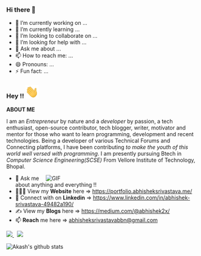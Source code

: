 ### Hi there 👋

- 🔭 I’m currently working on ...
- 🌱 I’m currently learning ...
- 👯 I’m looking to collaborate on ...
- 🤔 I’m looking for help with ...
- 💬 Ask me about ...
- 📫 How to reach me: ...
- 😄 Pronouns: ...
- ⚡ Fun fact: ...

### Hey !!  <img src="https://github.com/ABSphreak/ABSphreak/blob/master/gifs/Hi.gif" width="35px">

**ABOUT ME** 

I am an *Entrepreneur* by nature and a *developer* by passion, a tech enthusiast, open-source contributor, tech blogger, writer, motivator and mentor for those who want to learn programming, development and recent technologies.
Being a developer of various Technical Forums and Connecting platforms, I have been contributing *to make the youth of this world well versed with programming*.
I am presently pursuing Btech in *Computer Science Engineering(SCSE)* From Vellore Institute of Technology, Bhopal. 


<img align="right" alt="GIF" src="https://miro.medium.com/max/875/1*Urc28sbnORGOW5oyohQ06g.gif" width="400px" />


- 💬 Ask me about anything and everything !! 
- 👨🏻‍💻 View my **Website** here => https://portfolio.abhisheksrivastava.me/
- 💬 Connect with on **Linkedin** => https://www.linkedin.com/in/abhishek-srivastava-49482a190/ 
- ✍ View my **Blogs** here => https://medium.com/@abhishek2x/ 
- 📫 **Reach** me here => abhisheksrivastavabbn@gmail.com 

 <p>
  <a href="https://www.linkedin.com/in/abhishek-srivastava-49482a190/">
    <img src="https://img.shields.io/badge/Abhishek-Srivastava-386938188?style=flat&logo=linkedin">
  </a> &nbsp; 
 <a href="https://medium.com/@abhishek2x/">
    <img src="https://img.shields.io/badge/abhishek2x-30302f?style=flat&logo=medium">
  </a>
</p>

![Akash's github stats](https://github-readme-stats.vercel.app/api?username=akash-agarwal96&show_icons=true&hide_border=True)

